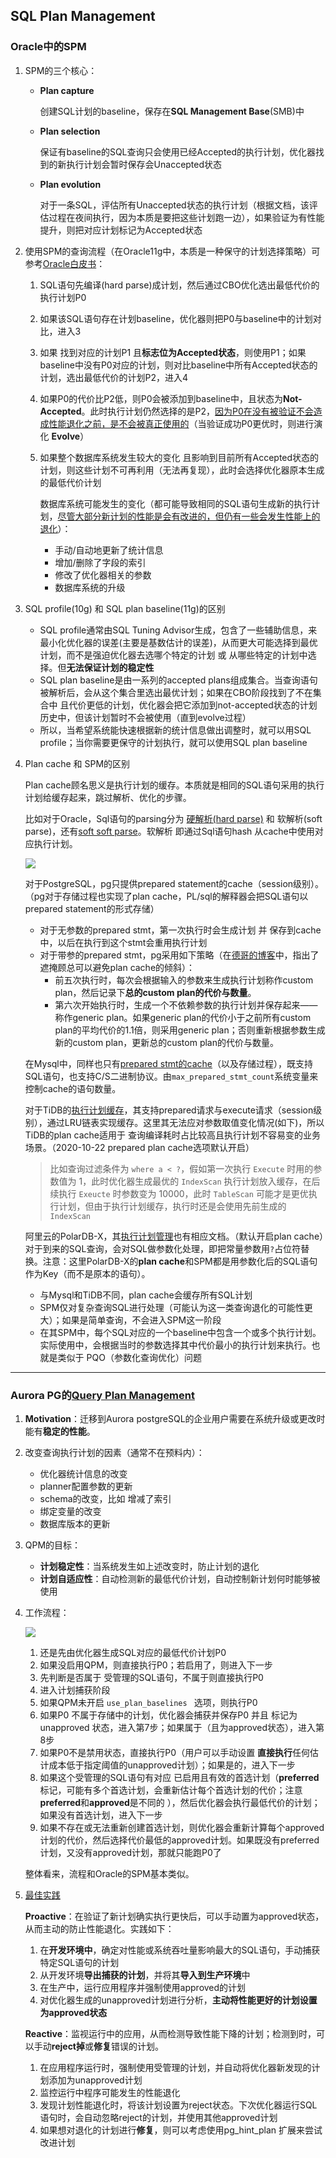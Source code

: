 ## SQL Plan Management

### Oracle中的SPM

1. SPM的三个核心：
   
   - **Plan capture**
   
     创建SQL计划的baseline，保存在**SQL Management Base**(SMB)中
   
   - **Plan selection**
   
     保证有baseline的SQL查询只会使用已经Accepted的执行计划，优化器找到的新执行计划会暂时保存会Unaccepted状态
   
   - **Plan evolution**
   
     对于一条SQL，评估所有Unaccepted状态的执行计划（根据文档，该评估过程在夜间执行，因为本质是要把这些计划跑一边），如果验证为有性能提升，则把对应计划标记为Accepted状态
   
2. 使用SPM的查询流程（在Oracle11g中，本质是一种保守的计划选择策略）可参考[Oracle白皮书](https://www.oracle.com/technetwork/database/bi-datawarehousing/twp-sql-plan-mgmt-12c-1963237.pdf)：

   1. SQL语句先编译(hard parse)成计划，然后通过CBO优化选出最低代价的执行计划P0

   2. 如果该SQL语句存在计划baseline，优化器则把P0与baseline中的计划对比，进入3

   3. 如果 找到对应的计划P1 且**标志位为Accepted状态**，则使用P1；如果baseline中没有P0对应的计划，则对比baseline中所有Accepted状态的计划，选出最低代价的计划P2，进入4

   4. 如果P0的代价比P2低，则P0会被添加到baseline中，且状态为**Not-Accepted**。此时执行计划仍然选择的是P2，[因为P0在没有被验证不会造成性能退化之前，是不会被真正使用的](https://blogs.oracle.com/optimizer/sql-plan-management-part-2-of-4-spm-aware-optimizer)（当验证成功P0更优时，则进行演化 **Evolve**）

   5. 如果整个数据库系统发生较大的变化 且影响到目前所有Accepted状态的计划，则这些计划不可再利用（无法再复现），此时会选择优化器原本生成的最低代价计划

      数据库系统可能发生的变化（都可能导致相同的SQL语句生成新的执行计划，<u>尽管大部分新计划的性能是会有改进的，但仍有一些会发生性能上的退化</u>）：

      - 手动/自动地更新了统计信息
      - 增加/删除了字段的索引
      - 修改了优化器相关的参数
      - 数据库系统的升级

3. SQL profile(10g) 和 SQL plan baseline(11g)的区别

   - SQL profile通常由SQL Tuning Advisor生成，包含了一些辅助信息，来最小化优化器的误差(主要是基数估计的误差)，从而更大可能选择到最优计划，而不是强迫优化器去选哪个特定的计划 或 从哪些特定的计划中选择。但**无法保证计划的稳定性**
   - SQL plan baseline是由一系列的accepted plans组成集合。当查询语句被解析后，会从这个集合里选出最优计划；如果在CBO阶段找到了不在集合中 且代价更低的计划，优化器会把它添加到not-accepted状态的计划历史中，但该计划暂时不会被使用（直到evolve过程）
   - 所以，当希望系统能快速根据新的统计信息做出调整时，就可以用SQL profile；当你需要更保守的计划执行，就可以使用SQL plan baseline

4. Plan cache 和 SPM的区别

   Plan cache顾名思义是执行计划的缓存。本质就是相同的SQL语句采用的执行计划给缓存起来，跳过解析、优化的步骤。

   比如对于Oracle，Sql语句的parsing分为 <u>硬解析(hard parse)</u> 和 软解析(soft parse)，还有<u>soft soft parse</u>。软解析 即通过Sql语句hash 从cache中使用对应执行计划。

   ![](https://cchw-1257198376.cos.ap-chengdu.myqcloud.com/test/clipboard_20201211_104035.png)

   对于PostgreSQL，pg只提供prepared statement的cache（session级别）。（pg对于存储过程也实现了plan cache，PL/sql的解释器会把SQL语句以prepared statement的形式存储）

   - 对于无参数的prepared stmt，第一次执行时会生成计划 并 保存到cache中，以后在执行到这个stmt会重用执行计划
   - 对于带参的prepared stmt，pg采用如下策略（在[德哥的博客](https://github.com/digoal/blog/blob/master/201606/20160617_01.md)中，指出了遮掩顾总可以避免plan cache的倾斜）：
     - 前五次执行时，每次会根据输入的参数来生成执行计划称作custom plan，然后记录下**总的custom plan的代价与数量**。
     - 第六次开始执行时，生成一个不依赖参数的执行计划并保存起来——称作generic plan。如果generic plan的代价小于之前所有custom plan的平均代价的1.1倍，则采用generic plan；否则重新根据参数生成新的custom plan，更新总的custom plan的代价与数量。

   在Mysql中，同样也只有[prepared stmt的cache](https://dev.mysql.com/doc/refman/8.0/en/statement-caching.html)（以及存储过程），既支持SQL语句，也支持C/S二进制协议。由`max_prepared_stmt_count`系统变量来控制cache的语句数量。

   对于TiDB的[执行计划缓存](https://docs.pingcap.com/zh/tidb/stable/sql-prepare-plan-cache)，其支持prepared请求与execute请求（session级别），通过LRU链表实现缓存。这里其无法应对参数取值变化情况(如下)，所以TiDB的plan cache适用于 查询编译耗时占比较高且执行计划不容易变的业务场景。（2020-10-22 prepared plan cache选项默认开启）

   > 比如查询过滤条件为 `where a < ?`，假如第一次执行 `Execute` 时用的参数值为 1，此时优化器生成最优的 `IndexScan` 执行计划放入缓存，在后续执行 `Exeucte` 时参数变为 10000，此时 `TableScan` 可能才是更优执行计划，但由于执行计划缓存，执行时还是会使用先前生成的 `IndexScan`

   阿里云的PolarDB-X，其[执行计划管理](https://help.aliyun.com/document_detail/144299.html)也有相应文档。（默认开启plan cache）对于到来的SQL查询，会对SQL做参数化处理，即把常量参数用`?`占位符替换。注意：这里PolarDB-X的**plan cache**和SPM都是用参数化后的SQL语句作为Key（而不是原本的语句）。

   - 与Mysql和TiDB不同，plan cache会缓存所有SQL计划
   - SPM仅对复杂查询SQL进行处理（可能认为这一类查询退化的可能性更大）；如果是简单查询，不会进入SPM这一阶段
   - 在其SPM中，每个SQL对应的一个baseline中包含一个或多个执行计划。实际使用中，会根据当时的参数选择其中代价最小的执行计划来执行。也就是类似于 PQO（参数化查询优化）问题


------

### Aurora PG的[Query Plan Management](https://docs.aws.amazon.com/AmazonRDS/latest/AuroraUserGuide/AuroraPostgreSQL.Optimize.html)

1. **Motivation**：迁移到Aurora postgreSQL的企业用户需要在系统升级或更改时 能有**稳定的性能**。

2. 改变查询执行计划的因素（通常不在预料内）：

   - 优化器统计信息的改变
   - planner配置参数的更新
   - schema的改变，比如 增减了索引
   - 绑定变量的改变
   - 数据库版本的更新

3. QPM的目标：

   - **计划稳定性**：当系统发生如上述改变时，防止计划的退化
   - **计划自适应性**：自动检测新的最低代价计划，自动控制新计划何时能够被使用 

4. 工作流程：

   ![](https://d2908q01vomqb2.cloudfront.net/887309d048beef83ad3eabf2a79a64a389ab1c9f/2019/05/31/intro-to-aurora-1.gif)

   1. 还是先由优化器生成SQL对应的最低代价计划P0
   2. 如果没启用QPM，则直接执行P0；若启用了，则进入下一步
   3. 先判断是否属于 受管理的SQL语句，不属于则直接执行P0
   4. 进入计划捕获阶段
   5. 如果QPM未开启 `use_plan_baselines ` 选项，则执行P0
   6. 如果P0 不属于存储中的计划，优化器会捕获并保存P0 并且 标记为 unapproved 状态，进入第7步；如果属于（且为approved状态），进入第8步
   7. 如果P0不是禁用状态，直接执行P0（用户可以手动设置 **直接执行**任何估计成本低于指定阈值的unapproved计划）；如果是的，进入下一步
   8. 如果这个受管理的SQL语句有对应 已启用且有效的首选计划（**preferred**标记，可能有多个首选计划，会重新估计每个首选计划的代价；注意**preferred**和**approved**是不同的 ），然后优化器会执行最低代价的计划；如果没有首选计划，进入下一步
   9. 如果不存在或无法重新创建首选计划，则优化器会重新计算每个approved计划的代价，然后选择代价最低的approved计划。如果既没有preferred计划，又没有approved计划，那就只能跑P0了

   整体看来，流程和Oracle的SPM基本类似。

5. [最佳实践](https://docs.aws.amazon.com/AmazonRDS/latest/AuroraUserGuide/AuroraPostgreSQL.Optimize.BestPractice.html)

   **Proactive**：在验证了新计划确实执行更快后，可以手动置为approved状态，从而主动的防止性能退化。实践如下：

   1. 在**开发环境中**，确定对性能或系统吞吐量影响最大的SQL语句，手动捕获特定SQL语句的计划
   2. 从开发环境**导出捕获的计划**，并将其**导入到生产环境**中
   3. 在生产中，运行应用程序并强制使用approved的计划
   4. 对优化器生成的unapproved计划进行分析，**主动将性能更好的计划设置为approved状态**

   **Reactive**：监视运行中的应用，从而检测导致性能下降的计划；检测到时，可以手动**reject掉**或**修复**错误的计划。

   1. 在应用程序运行时，强制使用受管理的计划，并自动将优化器新发现的计划添加为unapproved计划
   2. 监控运行中程序可能发生的性能退化
   3. 发现计划性能退化时，将该计划设置为reject状态。下次优化器运行SQL语句时，会自动忽略reject的计划，并使用其他approved计划
   4. 如果想对退化的计划进行**修复**，则可以考虑使用pg_hint_plan 扩展来尝试改进计划